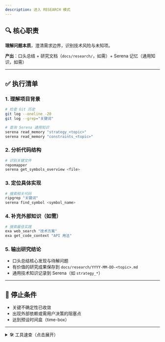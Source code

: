 ```yaml
---
description: 进入 RESEARCH 模式
---
```


## 🔍 核心职责

**理解问题本质**，澄清需求边界，识别技术风险与未知项。

**产出**：口头总结 + 研究文档（`docs/research/`，如需）+ Serena 记忆（通用知识，如需）

---

## ✅ 执行清单

### 1. 理解项目背景
```bash
# 检查 Git 历史
git log --oneline -20
git log --grep="关键词"

# 查询 Serena 通用知识
serena read_memory "strategy_<topic>"
serena read_memory "constraints_<topic>"
```

### 2. 分析代码结构
```bash
# 识别关键文件
repomapper
serena get_symbols_overview <file>
```

### 3. 定位具体实现
```bash
# 搜索相关代码
ripgrep "关键词"
serena find_symbol <symbol_name>
```

### 4. 补充外部知识（如需）
```bash
# 搜索最佳实践
exa web_search "技术方案"
exa get_code_context "API 用法"
```

### 5. 输出研究结论
- 口头总结核心发现与待解问题
- 有价值的研究成果保存到 `docs/research/YYYY-MM-DD-<topic>.md`
- 通用技术知识记录到 Serena（如 `strategy_*`）

---

## 🛑 停止条件

- 关键不确定性已收敛
- 出现外部依赖或需用户决策的阻塞点
- 达到预设时间盒（time-box）

---

<details>
<summary>🛠️ 工具速查（点击展开）</summary>

| 工具 | 用途 | 示例 |
|------|------|------|
| **Git** | 历史记录查询 | `git log`, `git grep` |
| **repomapper** | 识别关键文件（PageRank） | `repomapper` |
| **serena** | 代码分析 + 通用知识 | `find_symbol`, `read_memory "strategy_*"` |
| **ripgrep** | 高性能全文搜索 | `ripgrep "pattern"` |
| **exa** | 外部知识搜索 | `web_search`, `get_code_context` |
| **ctx** | 上下文打包 | `ctx directory-list` |

</details>
